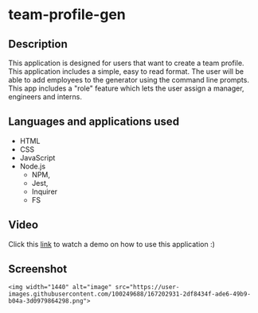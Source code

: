 # team-profile-gen

## Description
This application is designed for users that want to create a team profile. This application includes a simple, easy to read format. The user will be able to add employees to the generator using the command line prompts. This app includes a "role" feature which lets the user assign a manager, engineers and interns. 

## Languages and applications used
* HTML
* CSS
* JavaScript
* Node.js
    - NPM,
    - Jest,
    - Inquirer
    - FS
    
## Video

Click this <a href= "https://user-images.githubusercontent.com/100249688/167202373-2ed184ce-23ce-4dfc-a6bd-bd0d7f3478e0.mp4">link<a> to watch a demo on how to use this application :)

## Screenshot
    <img width="1440" alt="image" src="https://user-images.githubusercontent.com/100249688/167202931-2df8434f-ade6-49b9-b04a-3d0979864298.png">





